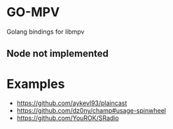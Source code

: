 # GO-MPV

Golang bindings for libmpv

## Node not implemented


# Examples
 - https://github.com/aykevl93/plaincast
 - https://github.com/dz0ny/champ#usage-spinwheel
 - https://github.com/YouROK/SRadio

